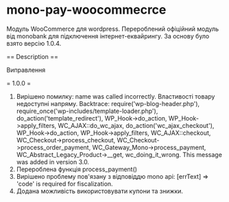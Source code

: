 # mono-pay-woocommecrce

Модуль WooCommerce для wordpress.
Перероблений офіційний модуль від monobank для підключення інтернет-еквайрингу.
За основу було взято версію 1.0.4.

== Description ==

Виправлення

= 1.0.0 =

1. Вирішено помилку: name was called incorrectly. Властивості товару недоступні напряму. Backtrace: require('wp-blog-header.php'), require_once('wp-includes/template-loader.php'), do_action('template_redirect'), WP_Hook->do_action, WP_Hook->apply_filters, WC_AJAX::do_wc_ajax, do_action('wc_ajax_checkout'), WP_Hook->do_action, WP_Hook->apply_filters, WC_AJAX::checkout, WC_Checkout->process_checkout, WC_Checkout->process_order_payment, WC_Gateway_Mono->process_payment, WC_Abstract_Legacy_Product->__get, wc_doing_it_wrong. This message was added in version 3.0.
2. Перероблена функція process_payment()
3. Вирішено проблему пов'язану з відповіддю mono api: [errText] => 'code' is required for fiscalization.
4. Додана можливість використовувати купони та знижки.
